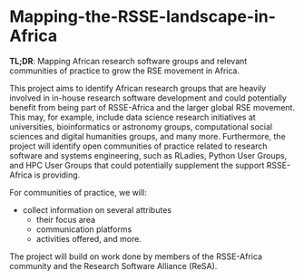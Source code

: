 # Mapping-the-RSSE-landscape-in-Africa

**TL;DR**: Mapping African research software groups and relevant communities of practice to grow the RSE movement in Africa.  

This project aims to identify African research groups that are heavily involved in in-house research software development and could potentially benefit from being part of RSSE-Africa and the larger global RSE movement. This may, for example, include data science research initiatives at universities, bioinformatics or astronomy groups, computational social sciences and digital humanities groups, and many more. Furthermore, the project will identify open communities of practice related to research software and systems engineering, such as RLadies, Python User Groups, and HPC User Groups that could potentially supplement the support RSSE-Africa is providing.

For communities of practice, we will:
* collect information on several attributes
  * their focus area
  * communication platforms
  * activities offered, and more. 

The project will build on work done by members of the RSSE-Africa community and the Research Software Alliance (ReSA).

